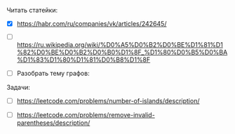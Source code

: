 
Читать статейки:
- [x] https://habr.com/ru/companies/vk/articles/242645/
- [ ] https://ru.wikipedia.org/wiki/%D0%A5%D0%B2%D0%BE%D1%81%D1%82%D0%BE%D0%B2%D0%B0%D1%8F_%D1%80%D0%B5%D0%BA%D1%83%D1%80%D1%81%D0%B8%D1%8F

- [ ] Разобрать тему графов:

Задачи:
- [ ] https://leetcode.com/problems/number-of-islands/description/
- [ ] https://leetcode.com/problems/remove-invalid-parentheses/description/


